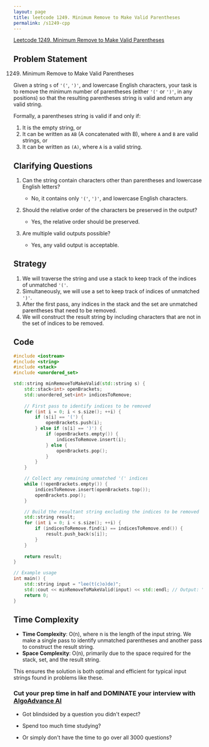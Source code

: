 ```yaml
---
layout: page
title: leetcode 1249. Minimum Remove to Make Valid Parentheses
permalink: /s1249-cpp
---
```

[Leetcode 1249. Minimum Remove to Make Valid Parentheses](https://algoadvance.github.io/algoadvance/l1249)
## Problem Statement

1249. Minimum Remove to Make Valid Parentheses

Given a string `s` of `'('`, `')'`, and lowercase English characters, your task is to remove the minimum number of parentheses (either `'('` or `')'`, in any positions) so that the resulting parentheses string is valid and return any valid string.

Formally, a parentheses string is valid if and only if:
1. It is the empty string, or
2. It can be written as `AB` (A concatenated with B), where `A` and `B` are valid strings, or
3. It can be written as `(A)`, where `A` is a valid string.

## Clarifying Questions

1. Can the string contain characters other than parentheses and lowercase English letters?
   - No, it contains only `'('`, `')'`, and lowercase English characters.

2. Should the relative order of the characters be preserved in the output?
   - Yes, the relative order should be preserved.

3. Are multiple valid outputs possible?
   - Yes, any valid output is acceptable.

## Strategy

1. We will traverse the string and use a stack to keep track of the indices of unmatched `'('`.
2. Simultaneously, we will use a set to keep track of indices of unmatched `')'`.
3. After the first pass, any indices in the stack and the set are unmatched parentheses that need to be removed.
4. We will construct the result string by including characters that are not in the set of indices to be removed.

## Code

```cpp
#include <iostream>
#include <string>
#include <stack>
#include <unordered_set>

std::string minRemoveToMakeValid(std::string s) {
    std::stack<int> openBrackets;
    std::unordered_set<int> indicesToRemove;
    
    // First pass to identify indices to be removed
    for (int i = 0; i < s.size(); ++i) {
        if (s[i] == '(') {
            openBrackets.push(i);
        } else if (s[i] == ')') {
            if (openBrackets.empty()) {
                indicesToRemove.insert(i);
            } else {
                openBrackets.pop();
            }
        }
    }

    // Collect any remaining unmatched '(' indices
    while (!openBrackets.empty()) {
        indicesToRemove.insert(openBrackets.top());
        openBrackets.pop();
    }

    // Build the resultant string excluding the indices to be removed
    std::string result;
    for (int i = 0; i < s.size(); ++i) {
        if (indicesToRemove.find(i) == indicesToRemove.end()) {
            result.push_back(s[i]);
        }
    }
    
    return result;
}

// Example usage
int main() {
    std::string input = "lee(t(c)o)de)";
    std::cout << minRemoveToMakeValid(input) << std::endl; // Output: "lee(t(c)o)de"
    return 0;
}
```

## Time Complexity

- **Time Complexity**: O(n), where n is the length of the input string. We make a single pass to identify unmatched parentheses and another pass to construct the result string.
- **Space Complexity**: O(n), primarily due to the space required for the stack, set, and the result string.

This ensures the solution is both optimal and efficient for typical input strings found in problems like these.


### Cut your prep time in half and DOMINATE your interview with [AlgoAdvance AI](https://algoAdvance.com)

- Got blindsided by a question you didn't expect?

- Spend too much time studying?

- Or simply don't have the time to go over all 3000 questions?

